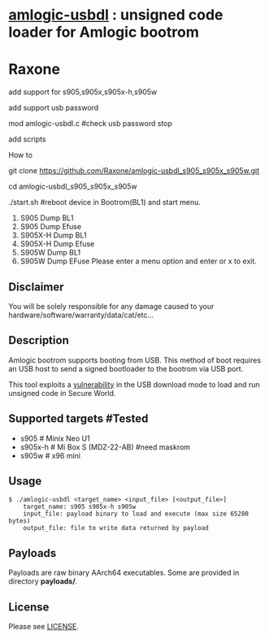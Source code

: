 # [amlogic-usbdl](https://github.com/frederic/amlogic-usbdl) : unsigned code loader for Amlogic bootrom

# Raxone
add support for s905,s905x,s905x-h,s905w

add support usb password

mod amlogic-usbdl.c #check usb password stop

add scripts

How to

git clone https://github.com/Raxone/amlogic-usbdl_s905_s905x_s905w.git

cd amlogic-usbdl_s905_s905x_s905w

./start.sh  #reboot device in Bootrom(BL1) and start menu.


1) S905 Dump BL1 
2) S905 Dump Efuse 
3) S905X-H Dump BL1 
4) S905X-H Dump Efuse
5) S905W Dump BL1
6) S905W Dump EFuse
Please enter a menu option and enter or x to exit. 


## Disclaimer
You will be solely responsible for any damage caused to your hardware/software/warranty/data/cat/etc...

## Description
Amlogic bootrom supports booting from USB. This method of boot requires an USB host to send a signed bootloader to the bootrom via USB port.

This tool exploits a [vulnerability](https://fredericb.info/2021/02/amlogic-usbdl-unsigned-code-loader-for-amlogic-bootrom.html) in the USB download mode to load and run unsigned code in Secure World.

## Supported targets #Tested
* s905    # Minix Neo U1
* s905x-h # Mi Box S (MDZ-22-AB) #need maskrom
* s905w   # x96 mini

## Usage
```shell
$ ./amlogic-usbdl <target_name> <input_file> [<output_file>]
	target_name: s905 s905x-h s905w
	input_file: payload binary to load and execute (max size 65280 bytes)
	output_file: file to write data returned by payload
```

## Payloads
Payloads are raw binary AArch64 executables. Some are provided in directory **payloads/**.

## License
Please see [LICENSE](/LICENSE).
